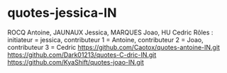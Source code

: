 # quotes-jessica-IN
ROCQ Antoine, JAUNAUX Jessica, MARQUES Joao, HU Cedric
Rôles : initiateur = jessica, contributeur 1 = Antoine, contributeur 2 = Joao, contributeur 3 = Cedric
https://github.com/Caotox/quotes-antoine-IN.git
https://github.com/Dark01213/quotes-C-dric-IN.git
https://github.com/KyaShift/quotes-joao-IN.git
